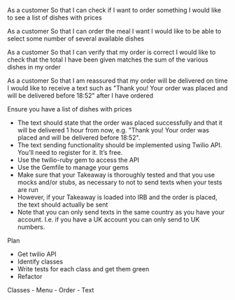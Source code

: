 As a customer
So that I can check if I want to order something
I would like to see a list of dishes with prices 

As a customer
So that I can order the meal I want
I would like to be able to select some number of several available dishes

As a customer
So that I can verify that my order is correct
I would like to check that the total I have been given matches the sum of the various dishes in my order

As a customer
So that I am reassured that my order will be delivered on time
I would like to receive a text such as "Thank you! Your order was placed and will be delivered before 18:52" after I have ordered

Ensure you have a list of dishes with prices
- The text should state that the order was placed successfully and that it will be delivered 1 hour from now, e.g. "Thank you! Your   order was placed and will be delivered before 18:52".
- The text sending functionality should be implemented using Twilio API. You'll need to register for it. It’s free.
- Use the twilio-ruby gem to access the API
- Use the Gemfile to manage your gems
- Make sure that your Takeaway is thoroughly tested and that you use mocks and/or stubs, as necessary to not to send texts when your  tests are run
- However, if your Takeaway is loaded into IRB and the order is placed, the text should actually be sent
- Note that you can only send texts in the same country as you have your account. I.e. if you have a UK account you can only send to UK numbers.

Plan
  - Get twilio API
  - Identify classes
  - Write tests for each class and get them green
  - Refactor

  Classes
    - Menu
    - Order 
    - Text
